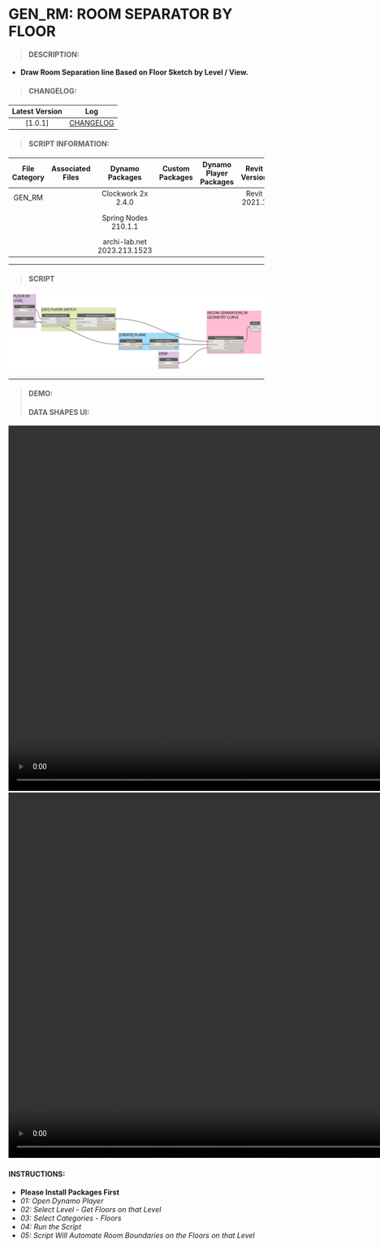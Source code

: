 # GEN_RM: ROOM SEPARATOR BY FLOOR

> #### DESCRIPTION: 
- **Draw Room Separation line Based on Floor Sketch by Level / View.**

> #### CHANGELOG:

| Latest Version | Log |
| :-------: | :----: | 
|[1.0.1] | [CHANGELOG](/_scripts/_general/ROOMS/changelog/GEN_RM_RoomSeparator_ByFloor.md) |

> #### SCRIPT INFORMATION: 

| File Category | Associated Files | Dynamo Packages | Custom Packages | Dynamo Player Packages | Revit Version | Author | Reviewed By | File Name & Location | 
| :-------: | :----: | :---: | :---: | :---: | :---: | :---: | :---: | :--: |
| GEN_RM |  | Clockwork 2x 2.4.0 |  | | Revit 2021.1 | Melvin Tuliao | Cathrine Macabuhay | 20220906_GEN_RM_RoomSeparator_ByFloor V1.0.1   | 
|  |  | Spring Nodes 210.1.1 | | | | | | (https://bimcapcom.sharepoint.com/:f:/s/BCP-Main/ElgbNbUAd8VFvAuwmAiyelkBb8Xpg3DUxOJz9Od17BbX5Q?e=9qYoag) 
|  |  | archi-lab.net 2023.213.1523 |
        
------------------------------------------------------------------
> #### **SCRIPT** 

<img src="./_scripts/_general/ROOMS/images/GEN_RM_SeparatorbyFloor.png">

------------------------------------------------------------------

> #### DEMO: 
> #### DATA SHAPES UI:
<video width="1280" height="720" controls>
 <source src="./_scripts/_general/ROOMS/demo/GEN_RM_SeparatorbyFloor01.mp4" type="video/mp4">
</video>
<video width="1280" height="720" controls>
 <source src="/_scripts/_general/ROOMS/demo/GEN_RM_SeparatorbyFloor02.mp4" type="video/mp4">
</video>

#### INSTRUCTIONS:
- **Please Install Packages First**
- *01: Open Dynamo Player*
- *02: Select Level - Get Floors on that Level*
- *03: Select Categories - Floors*
- *04: Run the Script*
- *05: Script Will Automate Room Boundaries on the Floors on that Level*
